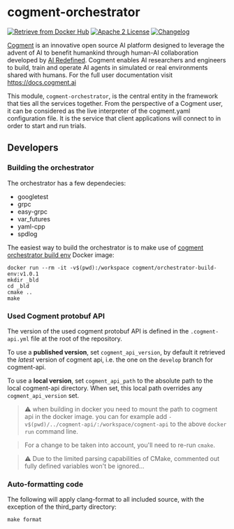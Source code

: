 # cogment-orchestrator

[![Retrieve from Docker Hub](https://img.shields.io/docker/v/cogment/orchestrator?sort=semver&style=flat-square)](https://hub.docker.com/repository/docker/cogment/orchestrator) [![Apache 2 License](https://img.shields.io/badge/license-Apache%202-green)](./LICENSE) [![Changelog](https://img.shields.io/badge/-Changelog%20-blueviolet)](./CHANGELOG.md)

[Cogment](https://cogment.ai) is an innovative open source AI platform designed to leverage the advent of AI to benefit humankind through human-AI collaboration developed by [AI Redefined](https://ai-r.com). Cogment enables AI researchers and engineers to build, train and operate AI agents in simulated or real environments shared with humans. For the full user documentation visit <https://docs.cogment.ai>

This module, `cogment-orchestrator`, is the central entity in the framework that ties all the services together. From the perspective of a Cogment user, it can be considered as the live interpreter of the cogment.yaml configuration file. It is the service that client applications will connect to in order to start and run trials.

## Developers

### Building the orchestrator

The orchestrator has a few dependecies:

- googletest
- grpc
- easy-grpc
- var_futures
- yaml-cpp
- spdlog

The easiest way to build the orchestrator is to make use of [cogment orchestrator build env](https://hub.docker.com/repository/docker/cogment/orchestrator-build-env) Docker image:

```
docker run --rm -it -v$(pwd):/workspace cogment/orchestrator-build-env:v1.0.1
mkdir _bld
cd _bld
cmake ..
make
```

### Used Cogment protobuf API

The version of the used cogment protobuf API is defined in the `.cogment-api.yml` file at the root of the repository.

To use a **published version**, set `cogment_api_version`, by default it retrieved the _latest_ version of cogment api, i.e. the one on the `develop` branch for cogment-api.

To use a **local version**, set `cogment_api_path` to the absolute path to the local cogment-api directory. When set, this local path overrides any `cogment_api_version` set.

> ⚠️ when building in docker you need to mount the path to cogment api in the docker image. you can for example add `-v$(pwd)/../cogment-api/:/workspace/cogment-api` to the above `docker run` command line.

> For a change to be taken into account, you'll need to re-run `cmake`.

> ⚠️ Due to the limited parsing capabilities of CMake, commented out fully defined variables won't be ignored...

### Auto-formatting code

The following will apply clang-format to all included source, with the exception of the third_party directory:

```
make format
```
